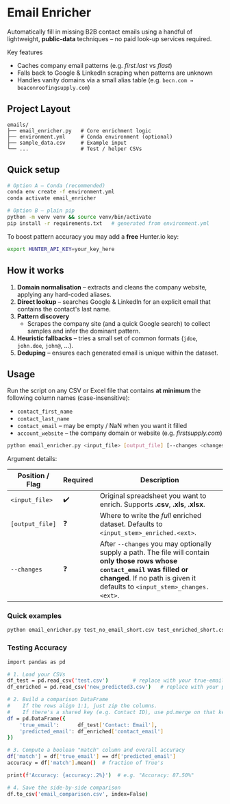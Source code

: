 # Email Enricher

Automatically fill in missing B2B contact emails using a handful of lightweight, **public-data** techniques – no paid look-up services required.

Key features

*   Caches company email patterns (e.g. *first.last* vs *flast*)
*   Falls back to Google & LinkedIn scraping when patterns are unknown
*   Handles vanity domains via a small alias table (e.g. `becn.com → beaconroofingsupply.com`)

## Project Layout

```
emails/
├── email_enricher.py   # Core enrichment logic
├── environment.yml     # Conda environment (optional)
├── sample_data.csv     # Example input
└── ...                 # Test / helper CSVs
```

## Quick setup

```bash
# Option A – Conda (recommended)
conda env create -f environment.yml
conda activate email_enricher

# Option B – plain pip
python -m venv venv && source venv/bin/activate
pip install -r requirements.txt   # generated from environment.yml
```

To boost pattern accuracy you may add a **free** Hunter.io key:

```bash
export HUNTER_API_KEY=your_key_here
```

## How it works

1. **Domain normalisation** – extracts and cleans the company website, applying any hard-coded aliases.
2. **Direct lookup** – searches Google & LinkedIn for an explicit email that contains the contact's last name.
3. **Pattern discovery**
   * Scrapes the company site (and a quick Google search) to collect samples and infer the dominant pattern.
4. **Heuristic fallbacks** – tries a small set of common formats (`jdoe`, `john.doe`, `john@`, …).
5. **Deduping** – ensures each generated email is unique within the dataset.

## Usage

Run the script on any CSV or Excel file that contains **at minimum** the following column names (case-insensitive):

* `contact_first_name`
* `contact_last_name`
* `contact_email` – may be empty / NaN when you want it filled
* `account_website` – the company domain or website (e.g. *firstsupply.com*)

```bash
python email_enricher.py <input_file> [output_file] [--changes <changes_file>]
```

Argument details:

| Position / Flag | Required | Description |
|-----------------|----------|-------------|
| `<input_file>`  | ✔️       | Original spreadsheet you want to enrich. Supports **.csv**, **.xls**, **.xlsx**. |
| `[output_file]` | ❓        | Where to write the *full* enriched dataset. Defaults to `<input_stem>_enriched.<ext>`. |
| `--changes`     | ❓        | After `--changes` you may optionally supply a path. The file will contain **only those rows whose `contact_email` was filled or changed**. If no path is given it defaults to `<input_stem>_changes.<ext>`. |

### Quick examples

```bash
python email_enricher.py test_no_email_short.csv test_enriched_short.csv
```

### Testing Accuracy

```bash
import pandas as pd

# 1. Load your CSVs
df_test = pd.read_csv('test.csv')        # replace with your true-email filename
df_enriched = pd.read_csv('new_predicted3.csv')   # replace with your predicted-email filename

# 2. Build a comparison DataFrame
#    If the rows align 1:1, just zip the columns. 
#    If there's a shared key (e.g. Contact ID), use pd.merge on that key instead.
df = pd.DataFrame({
    'true_email':      df_test['Contact: Email'],
    'predicted_email': df_enriched['contact_email']
})

# 3. Compute a boolean "match" column and overall accuracy
df['match'] = df['true_email'] == df['predicted_email']
accuracy = df['match'].mean()  # fraction of True's

print(f'Accuracy: {accuracy:.2%}')  # e.g. "Accuracy: 87.50%"

# 4. Save the side-by-side comparison
df.to_csv('email_comparison.csv', index=False)
```
